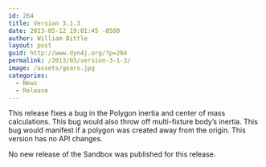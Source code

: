```yaml
---
id: 264
title: Version 3.1.3
date: 2013-05-12 19:01:45 -0500
author: William Bittle
layout: post
guid: http://www.dyn4j.org/?p=264
permalink: /2013/05/version-3-1-3/
image: /assets/gears.jpg
categories:
  - News
  - Release
---
```

This release fixes a bug in the Polygon inertia and center of mass calculations. This bug would also throw off multi-fixture body&#8217;s inertia. This bug would manifest if a polygon was created away from the origin. This version has no API changes.

No new release of the Sandbox was published for this release.